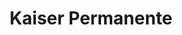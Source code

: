 ---
title: Kaiser Permanente
slug: kaiser-permanente
projectType: iOS & Back-end Development
featureBlockImage: Kaiser-iPhone-Blue-Logo.png
heroFeaturedimage: Kaiser-iPhone-Blue-Logo.png
heroBgImage: bg_top_kaiser.png
fullImages: ['Lifestyle_img_kaiser.png','Lifestyle_img_02_kaiser.png','Kaiser-iPhone-Blue-Logo.png',]
imageAlt: Image showing Kaiser Permanente app on mobile device
companyLogo: sym-logo-kaiser_permanente.png
featureBlockProjectDesc: A health and wellness solution serving both companies and individuals, hubbub encourages better fitness by rewarding employees for consistently participating in a variety of healthy activities.
companyBlurb: ['Kaiser Permanente','Hubbub, a Cambia Health company, developed a customizable corporate wellness program that seamlessly uses technology, activity trackers, targeted incentives and game mechanics to turn things we all need to be doing—like drinking more water or taking the stairs—into motivating challenges that help people achieve a healthier lifestyle. Their app aims to improve employee wellness while employers benefit from healthier and happier employees.']
bigPicture: ['When Kaiser Permanente decided to build their first mobile app they envisioned a better way for members to interact with their doctors. They were looking to a future that required a key piece of technology: Video. Appstem’s expertise helped them create a first--of-a-kind the app that offered a unique video conferencing tool enabling members to directly connect with their doctors in real-time.','The app needed to strongly reflect the Kaiser brand and would ultimately be owned in-house by their own technical team. Appstem was tasked not only with building the app, but also helping to train Kaiser’s team of engineers to take on future implementations.']
whyAppstem: ['Appstems’ extensive experience with video technology was critical in creating a flawless implementation of the video conferencing feature. The team delivered the capacity, technical expertise, and mentorship needed to work with Kaisers back-end engineers to create a long-term working relationship.']
challenges: ['Appstem set out to understand what Kaiser members most needed from an app by looking at all the areas members depended on support and then evaluating how to create these features in an intuitive mobile UI. While working with cross-functional groups at Kaiser, Appstem was able to create a process for evaluating and prioritizing features. The team built prototypes and proof of concepts of the app that were then reviewed and approved - a lengthy but effective process.','It was important to accurately determine the strengths and weaknesses of the Kaiser engineering team in order to help them build the app to the next level, add new features, and maintain it. Appstem’s approach was essentially a working “bootcamp” for engineers, where Appstem worked hands-on with Kaiser’s team to flush out features and implement them into the final project']
developmentText: ['Over several years and iterations, the app has evolved to become a robust high-feature app that continuously goes beyond expectations based on reviews. Features of the app now include: Video-facilitated visits, appointment reminders, cancelling and rescheduling; preventative health reminders, prescriptions refills; access to lab test results, doctor’s email contact information and patient messaging, personalized pregnancy care, 24/7 appointment and advice, Dr recommendations from patients, and quick tips on health topics']
wireframeImages: []
devFeatures: []
videos: []
interactions: []
branding: []
---